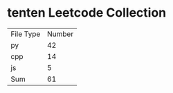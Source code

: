 # tenten Leetcode Collection

<table><tr><td>File Type</td><td>Number</td></tr><tr><td>py</td><td>42</td></tr><tr><td>cpp</td><td>14</td></tr><tr><td>js</td><td>5</td></tr><tr><td>Sum</td><td>61</td></tr></table>